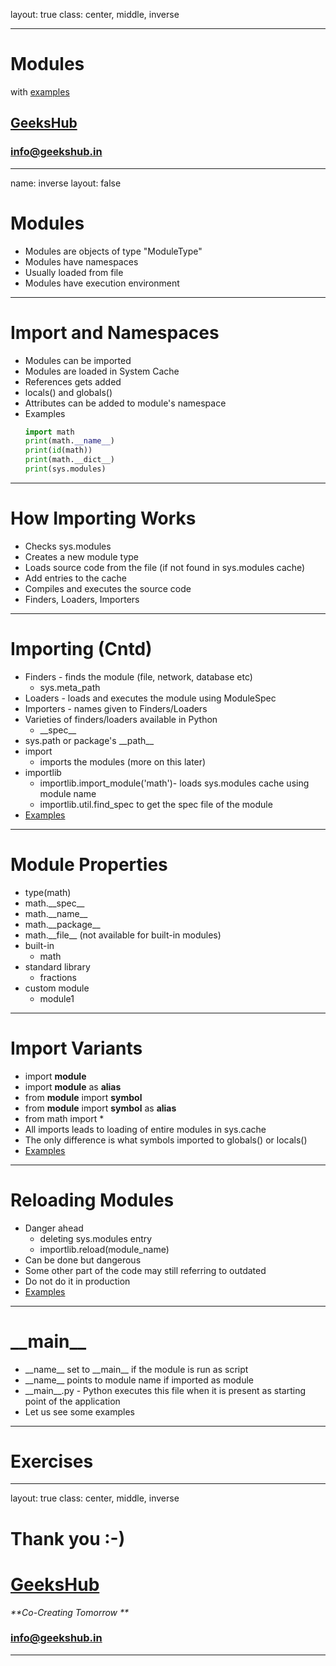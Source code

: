 layout: true
class: center, middle, inverse

---

# Modules
with [examples](modules.ipynb)
## [GeeksHub](http://www.geekshub.in)
### [info@geekshub.in](mailto:info@geekshub.in)

---

name: inverse
layout: false

# Modules
* Modules are objects of type "ModuleType"
* Modules have namespaces
* Usually loaded from file
* Modules have execution environment

---

# Import and Namespaces
* Modules can be imported
* Modules are loaded in System Cache
* References gets added
* locals() and globals()
* Attributes can be added to module's namespace
* Examples
    ```python
    import math
    print(math.__name__)
    print(id(math))
    print(math.__dict__)
    print(sys.modules)
    ``` 
---

# How Importing Works
* Checks sys.modules
* Creates a new module type
* Loads source code from the file (if not found in sys.modules cache)
* Add entries to the cache
* Compiles and executes the source code
* Finders, Loaders, Importers

---

# Importing (Cntd)
* Finders - finds the module (file, network, database etc)
    * sys.meta_path
* Loaders - loads and executes the module using ModuleSpec
* Importers - names given to Finders/Loaders
* Varieties of finders/loaders available in Python
    * \_\_spec\_\_
* sys.path or package's \_\_path\_\_
* import
    * imports the modules (more on this later)
* importlib
    * importlib.import_module('math')- loads sys.modules cache using module name
    * importlib.util.find_spec to get the spec file of the module
* [Examples](import_importlib.ipynb)

---

# Module Properties
* type(math)
* math.\_\_spec\_\_
* math.\_\_name\_\_
* math.\_\_package\_\_
* math.\_\_file\_\_ (not available for built-in modules)
* built-in
    * math
* standard library
    * fractions
* custom module
    * module1

---

# Import Variants
* import __module__
* import __module__ as __alias__
* from __module__ import __symbol__
* from __module__ import __symbol__ as __alias__
* from math import *
* All imports leads to loading of entire modules in sys.cache
* The only difference is what symbols imported to globals() or locals()
* [Examples](import_variants.ipynb)

---

# Reloading Modules
* Danger ahead
    * deleting sys.modules entry
    * importlib.reload(module_name)
* Can be done but dangerous
* Some other part of the code may still referring to outdated
* Do not do it in production
* [Examples](reloading_modules.ipynb)

---

# \_\_main\_\_
* \_\_name\_\_ set to \_\_main\_\_ if the module is run as script
* \_\_name\_\_ points to module name if imported as module
* \_\_main\_\_.py - Python executes this file when it is present as starting point of the application
* Let us see some examples

---

# Exercises


---

layout: true
class: center, middle, inverse

# Thank you :-)

# [GeeksHub](http://www.geekshub.in)
_**Co-Creating Tomorrow **_
### [info@geekshub.in](mailto:info@geekshub.in)

---
